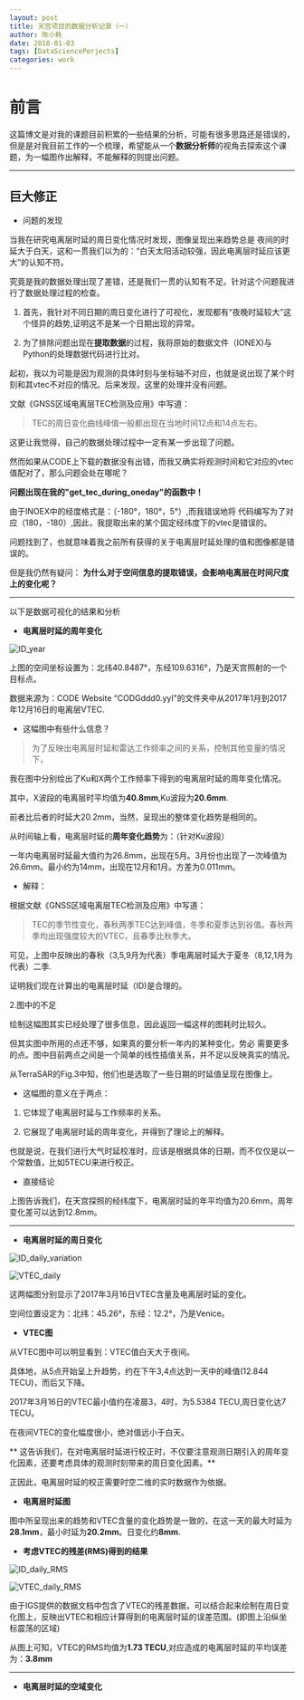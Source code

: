```yaml
---
layout: post
title: 天宫项目的数据分析记录（一）
author: 陈小耗
date: 2018-01-03
tags: [DataSciencePorjects]
categories: work
---
```


# 前言

这篇博文是对我的课题目前积累的一些结果的分析，可能有很多思路还是错误的，但是是对我目前工作的一个梳理，希望能从一个**数据分析师**的视角去探索这个课题，为一幅图作出解释，不能解释的则提出问题。

***

## **巨大修正**

- 问题的发现

当我在研究电离层时延的周日变化情况时发现，图像呈现出来趋势总是
夜间的时延大于白天，这和一贯我们以为的：“白天太阳活动较强，因此电离层时延应该更大”的认知不符。

究竟是我的数据处理出现了差错，还是我们一贯的认知有不足。针对这个问题我进行了数据处理过程的检查。

1. 首先，我针对不同日期的周日变化进行了可视化，发现都有“夜晚时延较大”这个怪异的趋势,证明这不是某一个日期出现的异常。

2. 为了排除问题出现在**提取数据**的过程，我将原始的数据文件（IONEX)与Python的处理数据代码进行比对。

起初，我以为可能是因为观测的具体时刻与坐标轴不对应，也就是说出现了某个时刻和其vtec不对应的情况。后来发现，这里的处理并没有问题。

文献《GNSS区域电离层TEC检测及应用》中写道：

> TEC的周日变化曲线峰值一般都出现在当地时间12点和14点左右。

这更让我觉得，自己的数据处理过程中一定有某一步出现了问题。

然而如果从CODE上下载的数据没有出错，而我又确实将观测时间和它对应的vtec值配对了，那么问题会处在哪呢？


**问题出现在我的"get_tec_during_oneday"的函数中！**

由于INOEX中的经度格式是：（-180°，180°，5°）,而我错误地将
代码编写为了对应（180，-180）,因此，我提取出来的某个固定经纬度下的vtec是错误的。

问题找到了，也就意味着我之前所有获得的关于电离层时延处理的值和图像都是错误的。

但是我仍然有疑问： **为什么对于空间信息的提取错误，会影响电离层在时间尺度上的变化呢？**

***

以下是数据可视化的结果和分析

- **电离层时延的周年变化**

![ID_year]({{site.baseurl}}/assets/img/TG/Iono/ID_year.png)

上图的空间坐标设置为：北纬40.8487°，东经109.6316°，乃是天宫照射的一个目标点。

数据来源为：CODE Website “CODGddd0.yyI"的文件夹中从2017年1月到2017年12月16日的电离层VTEC.

- 这幅图中有些什么信息？

> 为了反映出电离层时延和雷达工作频率之间的关系，控制其他变量的情况下，

  我在图中分别绘出了Ku和X两个工作频率下得到的电离层时延的周年变化情况。


其中，X波段的电离层时平均值为**40.8mm**,Ku波段为**20.6mm**.

前者比后者的时延大20.2mm，当然，呈现出的整体变化趋势是相同的。


从时间轴上看，电离层时延的**周年变化趋势**为：（针对Ku波段）

一年内电离层时延最大值约为26.8mm，出现在5月。3月份也出现了一次峰值为26.6mm。最小约为14mm，出现在12月和1月。方差为0.011mm。

- 解释： 

根据文献《GNSS区域电离层TEC检测及应用》中写道：

> TEC的季节性变化，春秋两季TEC达到峰值，冬季和夏季达到谷值。春秋两季均出现强度较大的VTEC，且春季比秋季大。

可见，上图中反映出的春秋（3,5,9月为代表）季电离层时延大于夏冬（8,12,1月为代表）二季.

证明我们现在计算出的电离层时延（ID)是合理的。


2.图中的不足

绘制这幅图其实已经处理了很多信息，因此返回一幅这样的图耗时比较久。

但其实图中所用的点还不够，如果真的要分析一年内的某种变化，势必
需要更多的点。图中目前两点之间是一个简单的线性插值关系，并不足以反映真实的情况。

从TerraSAR的Fig.3中知，他们也是选取了一些日期的时延值呈现在图像上。

- 这幅图的意义在于两点：

1. 它体现了电离层时延与工作频率的关系。

2. 它展现了电离层时延的周年变化，并得到了理论上的解释。

也就是说，在我们进行大气时延校准时，应该是根据具体的日期，而不仅仅是以一个常数值，比如5TECU来进行校正。

- 直接结论

上图告诉我们，在天宫探照的经纬度下，电离层时延的年平均值为20.6mm，周年变化差可以达到12.8mm。

***

- **电离层时延的周日变化**

![ID_daily_variation]({{site.baseurl}}/assets/img/TG/Iono/ID_daily.png)

![VTEC_daily]({{site.baseurl}}/assets/img/TG/Iono/VTEC_daily.png)

这两幅图分别显示了2017年3月16日VTEC含量及电离层时延的变化。

空间位置设定为：北纬：45.26°，东经：12.2°，乃是Venice。

- **VTEC图**

从VTEC图中可以明显看到：VTEC值白天大于夜间。

具体地，从5点开始呈上升趋势，约在下午3,4点达到一天中的峰值(12.844 TECU)，而后又下降。

2017年3月16日的VTEC最小值约在凌晨3，4时，为5.5384 TECU,周日变化达7 TECU。

在夜间VTEC的变化幅度很小，绝对值远小于白天。

** 这告诉我们，在对电离层时延进行校正时，不仅要注意观测日期引入的周年变化因素，还要考虑具体的观测时刻带来的周日变化因素。**

正因此，电离层时延的校正需要时空二维的实时数据作为依据。


- **电离层时延图**

图中所呈现出来的趋势和VTEC含量的变化趋势是一致的，在这一天的最大时延为**28.1mm**，最小时延为**20.2mm**。日变化约**8mm**.



- **考虑VTEC的残差(RMS)得到的结果**

![ID_daily_RMS]({{site.baseurl}}/assets/img/TG/Iono/ID_RMS_daily.png)

![VTEC_daily_RMS]({{site.baseurl}}/assets/img/TG/Iono/daily_VTEC_RMS.png)

由于IGS提供的数据文档中包含了VTEC的残差数据，可以结合起来绘制在周日变化图上，反映出VTEC和相应计算得到的电离层时延的误差范围。(即图上沿纵坐标震荡的区域)

从图上可知，VTEC的RMS均值为**1.73 TECU**,对应造成的电离层时延的平均误差为：**3.8mm**



***

- **电离层时延的空域变化**















